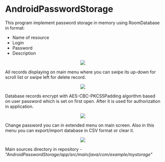 # AndroidPasswordStorage

This program implement password storage in memory using RoomDatabase in format:
- Name of resource
- Login
- Password
- Description

<p align="center">
  <img src="https://user-images.githubusercontent.com/55932416/193133628-b3771e7c-5671-4888-9c22-386c03520258.png" />
</p>

All records displaying on main menu where you can swipe its up-down for scroll list or swipe left for delete record. 
  
  <p align="center" width="25%" height="25%">
  <img src="https://user-images.githubusercontent.com/55932416/193136204-b825f6a2-5475-488b-aab0-2f27de621764.png" />
</p>

Database records encrypt with AES-CBC-PKCS5Padding algorithm based on user password which is set on first open.
After it is used for authorization in application.  

  <p align="center" width="25%" height="25%">
  <img src="https://user-images.githubusercontent.com/55932416/193137324-4c6ffc2f-f254-42f8-9cde-1a8705185a63.png" />
</p>

Change password you can in extended menu on main screen.
Also in this menu you can export/import database in CSV format or clear it.

 <p align="center" width="25%" height="25%">
  <img src="https://user-images.githubusercontent.com/55932416/193136228-fa48f303-5dd9-4f20-ad4b-20f14771bde8.png" />
</p>
  
  
Main sources directory in repository - *"AndroidPasswordStorage/app/src/main/java/com/example/mystorage"*
